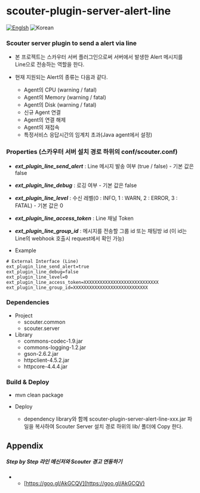 # scouter-plugin-server-alert-line
[![Englsh](https://img.shields.io/badge/language-English-orange.svg)](README.md) ![Korean](https://img.shields.io/badge/language-Korean-blue.svg)

### Scouter server plugin to send a alert via line

- 본 프로젝트는 스카우터 서버 플러그인으로써 서버에서 발생한 Alert 메시지를 Line으로 전송하는 역할을 한다.
- 현재 지원되는 Alert의 종류는 다음과 같다.

	- Agent의 CPU (warning / fatal)
	- Agent의 Memory (warning / fatal)
	- Agent의 Disk (warning / fatal)
	- 신규 Agent 연결
	- Agent의 연결 해제
	- Agent의 재접속
    - 특정서비스 응답시간의 임계치 초과(Java agent에서 설정)

### Properties (스카우터 서버 설치 경로 하위의 conf/scouter.conf)
* **_ext\_plugin\_line\_send\_alert_** : Line 메시지 발송 여부 (true / false) - 기본 값은 false
* **_ext\_plugin\_line\_debug_** : 로깅 여부 - 기본 값은 false
* **_ext\_plugin\_line\_level_** : 수신 레벨(0 : INFO, 1 : WARN, 2 : ERROR, 3 : FATAL) - 기본 값은 0
* **_ext\_plugin\_line\_access\_token_** : Line 채널 Token
* **_ext\_plugin\_line\_group\_id_** : 메시지를 전송할 그룹 id 또는 채팅방 id (이 id는 Line의 webhook 호출시 request에서 확인 가능)

* Example
```
# External Interface (Line)
ext_plugin_line_send_alert=true
ext_plugin_line_debug=false
ext_plugin_line_level=0
ext_plugin_line_access_token=XXXXXXXXXXXXXXXXXXXXXXXXXXXX
ext_plugin_line_group_id=XXXXXXXXXXXXXXXXXXXXXXXXXXXX
```

### Dependencies
* Project
    - scouter.common
    - scouter.server
* Library
    - commons-codec-1.9.jar
    - commons-logging-1.2.jar
    - gson-2.6.2.jar
    - httpclient-4.5.2.jar
    - httpcore-4.4.4.jar
    
### Build & Deploy
* mvn clean package
    
* Deploy
    - dependency library와 함께 scouter-plugin-server-alert-line-xxx.jar 파일을 복사하여 Scouter Server 설치 경로 하위의 lib/ 폴더에 Copy 한다.
    
## Appendix
##### Step by Step 라인 메신저와 Scouter 경고 연동하기 #####
* - [https://goo.gl/AkGCQV](https://goo.gl/AkGCQV)
